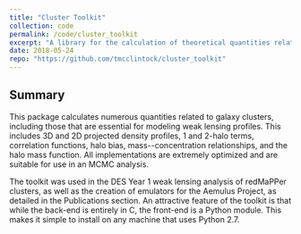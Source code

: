 ```yaml
---
title: "Cluster Toolkit"
collection: code
permalink: /code/cluster_toolkit
excerpt: "A library for the calculation of theoretical quantities related to galaxy clusters."
date: 2018-05-24
repo: "https://github.com/tmcclintock/cluster_toolkit"
---
```

## Summary
This package calculates numerous quantities related to galaxy clusters, including those that are essential for modeling weak lensing profiles. This includes 3D and 2D projected density profiles, 1 and 2-halo terms, correlation functions, halo bias, mass--concentration relationships, and the halo mass function. All implementations are extremely optimized and are suitable for use in an MCMC analysis.

The toolkit was used in the DES Year 1 weak lensing analysis of redMaPPer clusters, as well as the creation of emulators for the Aemulus Project, as detailed in the Publications section. An attractive feature of the toolkit is that while the back-end is entirely in C, the front-end is a Python module. This makes it simple to install on any machine that uses Python 2.7.